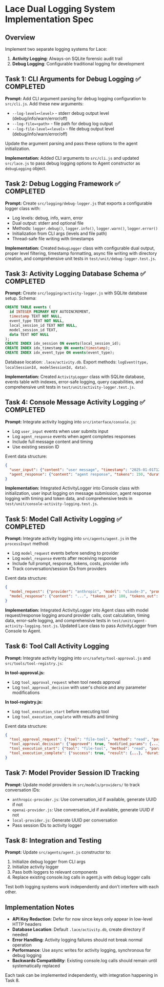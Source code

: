 # Lace Dual Logging System Implementation Spec

## Overview
Implement two separate logging systems for Lace:
1. **Activity Logging**: Always-on SQLite forensic audit trail
2. **Debug Logging**: Configurable traditional logging for development

## Task 1: CLI Arguments for Debug Logging ✅ COMPLETED

**Prompt:** Add CLI argument parsing for debug logging configuration to `src/cli.js`. Add these new arguments:
- `--log-level=<level>` - stderr debug output level (debug/info/warn/error/off)
- `--log-file=<path>` - file path for debug log output  
- `--log-file-level=<level>` - file debug output level (debug/info/warn/error/off)

Update the argument parsing and pass these options to the agent initialization.

**Implementation:** Added CLI arguments to `src/cli.js` and updated `src/lace.js` to pass debug logging options to Agent constructor as `debugLogging` object.

## Task 2: Debug Logging Framework ✅ COMPLETED

**Prompt:** Create `src/logging/debug-logger.js` that exports a configurable logger class with:
- Log levels: debug, info, warn, error
- Dual output: stderr and optional file
- Methods: `logger.debug()`, `logger.info()`, `logger.warn()`, `logger.error()`
- Initialization from CLI args (levels and file path)
- Thread-safe file writing with timestamps

**Implementation:** Created `DebugLogger` class with configurable dual output, proper level filtering, timestamp formatting, async file writing with directory creation, and comprehensive unit tests in `test/unit/debug-logger.test.js`.

## Task 3: Activity Logging Database Schema ✅ COMPLETED

**Prompt:** Create `src/logging/activity-logger.js` with SQLite database setup. Schema:

```sql
CREATE TABLE events (
  id INTEGER PRIMARY KEY AUTOINCREMENT,
  timestamp TEXT NOT NULL,
  event_type TEXT NOT NULL,
  local_session_id TEXT NOT NULL,
  model_session_id TEXT,
  data TEXT NOT NULL
);
CREATE INDEX idx_session ON events(local_session_id);
CREATE INDEX idx_timestamp ON events(timestamp);
CREATE INDEX idx_event_type ON events(event_type);
```

Database location: `.lace/activity.db`. Export methods: `logEvent(type, localSessionId, modelSessionId, data)`.

**Implementation:** Created `ActivityLogger` class with SQLite database, events table with indexes, error-safe logging, query capabilities, and comprehensive unit tests in `test/unit/activity-logger.test.js`.

## Task 4: Console Message Activity Logging ✅ COMPLETED

**Prompt:** Integrate activity logging into `src/interface/console.js`:
- Log `user_input` events when user submits input
- Log `agent_response` events when agent completes responses
- Include full message content and timing
- Use existing session ID

Event data structure:
```json
{
  "user_input": {"content": "user message", "timestamp": "2025-01-01T12:00:00Z"},
  "agent_response": {"content": "agent response", "tokens": 150, "duration_ms": 1200}
}
```

**Implementation:** Integrated ActivityLogger into Console class with initialization, user input logging on message submission, agent response logging with timing and token data, and comprehensive tests in `test/unit/console-activity-logging.test.js`.

## Task 5: Model Call Activity Logging ✅ COMPLETED

**Prompt:** Integrate activity logging into `src/agents/agent.js` in the `processInput` method:
- Log `model_request` events before sending to provider
- Log `model_response` events after receiving response
- Include full prompt, response, tokens, costs, provider info
- Track conversation/session IDs from providers

Event data structure:
```json
{
  "model_request": {"provider": "anthropic", "model": "claude-3", "prompt": "...", "timestamp": "..."},
  "model_response": {"content": "...", "tokens_in": 100, "tokens_out": 50, "cost": 0.002, "duration_ms": 800}
}
```

**Implementation:** Integrated ActivityLogger into Agent class with model request/response logging around provider calls, cost calculation, timing data, error-safe logging, and comprehensive tests in `test/unit/agent-activity-logging.test.js`. Updated Lace class to pass ActivityLogger from Console to Agent.

## Task 6: Tool Call Activity Logging

**Prompt:** Integrate activity logging into `src/safety/tool-approval.js` and `src/tools/tool-registry.js`:

**In tool-approval.js:**
- Log `tool_approval_request` when tool needs approval
- Log `tool_approval_decision` with user's choice and any parameter modifications

**In tool-registry.js:**
- Log `tool_execution_start` before executing tool
- Log `tool_execution_complete` with results and timing

Event data structure:
```json
{
  "tool_approval_request": {"tool": "file-tool", "method": "read", "params": {...}, "risk_level": "medium"},
  "tool_approval_decision": {"approved": true, "modified_params": {...}, "user_decision": "approved"},
  "tool_execution_start": {"tool": "file-tool", "method": "read", "params": {...}},
  "tool_execution_complete": {"success": true, "result": {...}, "duration_ms": 50}
}
```

## Task 7: Model Provider Session ID Tracking

**Prompt:** Update model providers in `src/models/providers/` to track conversation IDs:
- `anthropic-provider.js`: Use conversation_id if available, generate UUID if not
- `openai-provider.js`: Use conversation_id if available, generate UUID if not  
- `local-provider.js`: Generate UUID per conversation
- Pass session IDs to activity logger

## Task 8: Integration and Testing

**Prompt:** Update `src/agents/agent.js` constructor to:
1. Initialize debug logger from CLI args
2. Initialize activity logger
3. Pass both loggers to relevant components
4. Replace existing console.log calls in agent.js with debug logger calls

Test both logging systems work independently and don't interfere with each other.

## Implementation Notes

- **API Key Redaction**: Defer for now since keys only appear in low-level HTTP headers
- **Database Location**: Default `.lace/activity.db`, create directory if needed
- **Error Handling**: Activity logging failures should not break normal operation
- **Performance**: Use async writes for activity logging, synchronous for debug logging
- **Backwards Compatibility**: Existing console.log calls should remain until systematically replaced

Each task can be implemented independently, with integration happening in Task 8.